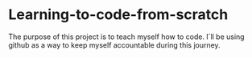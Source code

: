 # Learning-to-code-from-scratch
The purpose of this project is to teach myself how to code. I´ll be using github as a way to keep myself accountable during this journey.
